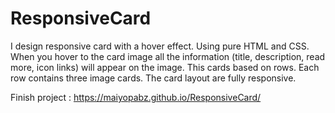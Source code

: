 # ResponsiveCard

I design responsive card with a hover effect. Using pure HTML and CSS.
When you hover to the card image all the information (title, description, read more, icon links) will appear on the image. 
This cards based on rows. Each row contains three image cards. The card layout are fully responsive. 

Finish project : https://maiyopabz.github.io/ResponsiveCard/
